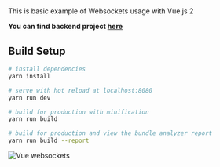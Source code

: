 # 

> 
This is basic example of Websockets usage with Vue.js 2

**You can find backend project [here](https://github.com/latovicalmin/nodejs-websockets)**

## Build Setup

``` bash
# install dependencies
yarn install

# serve with hot reload at localhost:8080
yarn run dev

# build for production with minification
yarn run build

# build for production and view the bundle analyzer report
yarn run build --report
```

![Vue websockets](https://i.imgur.com/ivCtC3b.png)